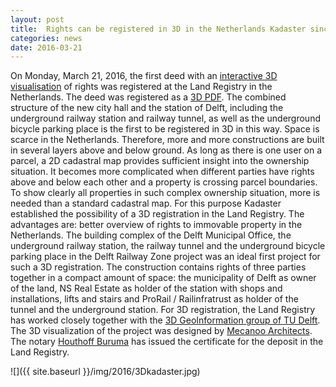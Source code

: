 ```yaml
---
layout: post
title:  Rights can be registered in 3D in the Netherlands Kadaster since today!
categories: news
date: 2016-03-21
---
```


On Monday, March 21, 2016, the first deed with an [interactive 3D visualisation](https://youtu.be/vFMoH-2r7xo) of rights was registered at the Land Registry in the Netherlands. The deed was registered as a [3D PDF](https://3d.bk.tudelft.nl/pdfs/2016/3D2016001.pdf). The combined structure of the new city hall and the station of Delft, including the underground railway station and railway tunnel, as well as the underground bicycle parking place is the first to be registered in 3D in this way.Space is scarce in the Netherlands. Therefore, more and more constructions are built in several layers above and below ground. As long as there is one user on a parcel, a 2D cadastral map provides sufficient insight into the ownership situation. It becomes more complicated when different parties have rights above and below each other and a property is crossing parcel boundaries. To show clearly all properties in such complex ownership situation, more is needed than a standard cadastral map. For this purpose Kadaster established the possibility of a 3D registration in the Land Registry. The advantages are: better overview of rights to immovable property in the Netherlands.The building complex of the Delft Municipal Office, the underground railway station, the railway tunnel and the underground bicycle parking place in the Delft Railway Zone project was an ideal first project for such a 3D registration. The construction contains rights of three parties together in a compact amount of space: the municipality of Delft as owner of the land, NS Real Estate as holder of the station with shops and installations, lifts and stairs and ProRail / Railinfratrust as holder of the tunnel and the underground station.For 3D registration, the Land Registry has worked closely together with the [3D GeoInformation group of TU Delft](3d.bk.tudelft.nl). The 3D visualization of the project was designed by [Mecanoo Architects](http://www.mecanoo.nl). The notary [Houthoff Buruma](http://www.houthoff.com) has issued the certificate for the deposit in the Land Registry.


![]({{ site.baseurl }}/img/2016/3Dkadaster.jpg)
